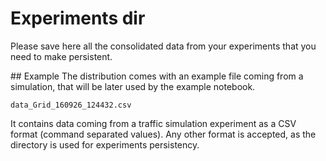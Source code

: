 # Experiments dir

Please save here all the consolidated data from your experiments that you need to make persistent.

## Example
The distribution comes with an example file coming from a simulation, that will be later used by the example notebook.
```
data_Grid_160926_124432.csv
```
It contains data coming from a traffic simulation experiment as a CSV format (command separated values).
Any other format is accepted, as the directory is used for experiments persistency.
